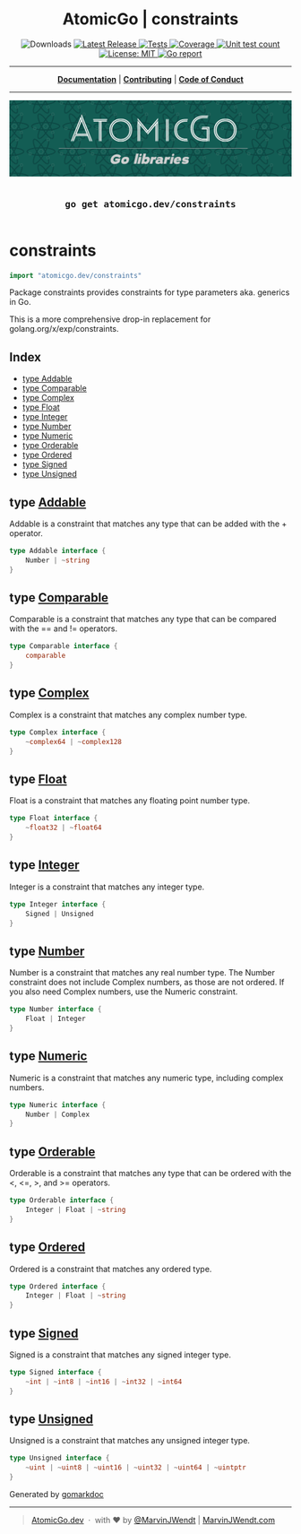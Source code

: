 <!--



┌───────────────────────────────────────────────────────────────────┐
│                                                                   │
│                          IMPORTANT NOTE                           │
│                                                                   │
│               This file is automatically generated                │
│           All manual modifications will be overwritten            │
│                                                                   │
└───────────────────────────────────────────────────────────────────┘



-->

<h1 align="center">AtomicGo | constraints</h1>

<p align="center">
<img src="https://img.shields.io/endpoint?url=https%3A%2F%2Fatomicgo.dev%2Fapi%2Fshields%2Fconstraints&style=flat-square" alt="Downloads">

<a href="https://github.com/atomicgo/constraints/releases">
<img src="https://img.shields.io/github/v/release/atomicgo/constraints?style=flat-square" alt="Latest Release">
</a>

<a href="https://codecov.io/gh/atomicgo/constraints" target="_blank">
<img src="https://img.shields.io/github/actions/workflow/status/atomicgo/constraints/go.yml?style=flat-square" alt="Tests">
</a>

<a href="https://codecov.io/gh/atomicgo/constraints" target="_blank">
<img src="https://img.shields.io/codecov/c/gh/atomicgo/constraints?color=magenta&logo=codecov&style=flat-square" alt="Coverage">
</a>

<a href="https://codecov.io/gh/atomicgo/constraints">
<!-- unittestcount:start --><img src="https://img.shields.io/badge/Unit_Tests-126-magenta?style=flat-square" alt="Unit test count"><!-- unittestcount:end -->
</a>

<a href="https://opensource.org/licenses/MIT" target="_blank">
<img src="https://img.shields.io/badge/License-MIT-yellow.svg?style=flat-square" alt="License: MIT">
</a>
  
<a href="https://goreportcard.com/report/github.com/atomicgo/constraints" target="_blank">
<img src="https://goreportcard.com/badge/github.com/atomicgo/constraints?style=flat-square" alt="Go report">
</a>   

</p>

---

<p align="center">
<strong><a href="https://pkg.go.dev/atomicgo.dev/constraints#section-documentation" target="_blank">Documentation</a></strong>
|
<strong><a href="https://github.com/atomicgo/atomicgo/blob/main/CONTRIBUTING.md" target="_blank">Contributing</a></strong>
|
<strong><a href="https://github.com/atomicgo/atomicgo/blob/main/CODE_OF_CONDUCT.md" target="_blank">Code of Conduct</a></strong>
</p>

---

<p align="center">
  <img src="https://raw.githubusercontent.com/atomicgo/atomicgo/main/assets/header.png" alt="AtomicGo">
</p>

<p align="center">
<table>
<tbody>
</tbody>
</table>
</p>
<h3  align="center"><pre>go get atomicgo.dev/constraints</pre></h3>
<p align="center">
<table>
<tbody>
</tbody>
</table>
</p>

<!-- gomarkdoc:embed:start -->

<!-- Code generated by gomarkdoc. DO NOT EDIT -->

# constraints

```go
import "atomicgo.dev/constraints"
```

Package constraints provides constraints for type parameters aka. generics in Go.

This is a more comprehensive drop\-in replacement for golang.org/x/exp/constraints.

## Index

- [type Addable](<#Addable>)
- [type Comparable](<#Comparable>)
- [type Complex](<#Complex>)
- [type Float](<#Float>)
- [type Integer](<#Integer>)
- [type Number](<#Number>)
- [type Numeric](<#Numeric>)
- [type Orderable](<#Orderable>)
- [type Ordered](<#Ordered>)
- [type Signed](<#Signed>)
- [type Unsigned](<#Unsigned>)


<a name="Addable"></a>
## type [Addable](<https://github.com/atomicgo/constraints/blob/main/comparison.go#L14-L16>)

Addable is a constraint that matches any type that can be added with the \+ operator.

```go
type Addable interface {
    Number | ~string
}
```

<a name="Comparable"></a>
## type [Comparable](<https://github.com/atomicgo/constraints/blob/main/comparison.go#L4-L6>)

Comparable is a constraint that matches any type that can be compared with the == and \!= operators.

```go
type Comparable interface {
    comparable
}
```

<a name="Complex"></a>
## type [Complex](<https://github.com/atomicgo/constraints/blob/main/numbers.go#L9-L11>)

Complex is a constraint that matches any complex number type.

```go
type Complex interface {
    ~complex64 | ~complex128
}
```

<a name="Float"></a>
## type [Float](<https://github.com/atomicgo/constraints/blob/main/numbers.go#L21-L23>)

Float is a constraint that matches any floating point number type.

```go
type Float interface {
    ~float32 | ~float64
}
```

<a name="Integer"></a>
## type [Integer](<https://github.com/atomicgo/constraints/blob/main/numbers.go#L26-L28>)

Integer is a constraint that matches any integer type.

```go
type Integer interface {
    Signed | Unsigned
}
```

<a name="Number"></a>
## type [Number](<https://github.com/atomicgo/constraints/blob/main/numbers.go#L16-L18>)

Number is a constraint that matches any real number type. The Number constraint does not include Complex numbers, as those are not ordered. If you also need Complex numbers, use the Numeric constraint.

```go
type Number interface {
    Float | Integer
}
```

<a name="Numeric"></a>
## type [Numeric](<https://github.com/atomicgo/constraints/blob/main/numbers.go#L4-L6>)

Numeric is a constraint that matches any numeric type, including complex numbers.

```go
type Numeric interface {
    Number | Complex
}
```

<a name="Orderable"></a>
## type [Orderable](<https://github.com/atomicgo/constraints/blob/main/comparison.go#L9-L11>)

Orderable is a constraint that matches any type that can be ordered with the \<, \<=, \>, and \>= operators.

```go
type Orderable interface {
    Integer | Float | ~string
}
```

<a name="Ordered"></a>
## type [Ordered](<https://github.com/atomicgo/constraints/blob/main/numbers.go#L31-L33>)

Ordered is a constraint that matches any ordered type.

```go
type Ordered interface {
    Integer | Float | ~string
}
```

<a name="Signed"></a>
## type [Signed](<https://github.com/atomicgo/constraints/blob/main/numbers.go#L36-L38>)

Signed is a constraint that matches any signed integer type.

```go
type Signed interface {
    ~int | ~int8 | ~int16 | ~int32 | ~int64
}
```

<a name="Unsigned"></a>
## type [Unsigned](<https://github.com/atomicgo/constraints/blob/main/numbers.go#L41-L43>)

Unsigned is a constraint that matches any unsigned integer type.

```go
type Unsigned interface {
    ~uint | ~uint8 | ~uint16 | ~uint32 | ~uint64 | ~uintptr
}
```

Generated by [gomarkdoc](<https://github.com/princjef/gomarkdoc>)


<!-- gomarkdoc:embed:end -->

---

> [AtomicGo.dev](https://atomicgo.dev) &nbsp;&middot;&nbsp;
> with ❤️ by [@MarvinJWendt](https://github.com/MarvinJWendt) |
> [MarvinJWendt.com](https://marvinjwendt.com)
